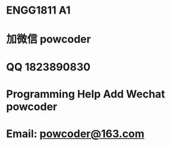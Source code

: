 # ENGG1811 A1
# 加微信 powcoder

# QQ 1823890830

# Programming Help Add Wechat powcoder

# Email: powcoder@163.com

